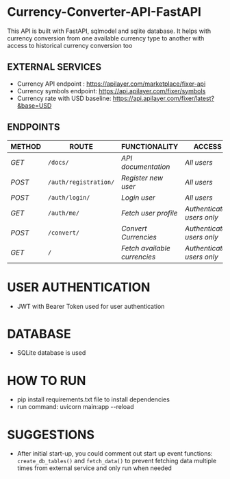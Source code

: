 # Currency-Converter-API-FastAPI 
This API is built with FastAPI, sqlmodel and sqlite database. It helps with currency conversion from one available currency type to another with access to historical currency conversion too

## EXTERNAL SERVICES 
- Currency API endpoint : https://apilayer.com/marketplace/fixer-api
- Currency symbols endpoint: https://api.apilayer.com/fixer/symbols
- Currency rate with USD baseline: https://api.apilayer.com/fixer/latest?&base=USD

## ENDPOINTS
| METHOD | ROUTE | FUNCTIONALITY |ACCESS|
| ------- | ----- | ------------- | ------------- |
| *GET* | ```/docs/``` | _API documentation_| _All users_|
| *POST* | ```/auth/registration/``` | _Register new user_| _All users_|
| *POST* | ```/auth/login/``` | _Login user_| _All users_|
| *GET* | ```/auth/me/``` | _Fetch user profile_|_Authenticated users only_|
| *POST* | ```/convert/``` | _Convert Currencies_|_Authenticated users only_|
| *GET* | ```/``` | _Fetch available currencies_|_Authenticated users only_|

# USER AUTHENTICATION 
- JWT  with Bearer Token used for user authentication 

# DATABASE
- SQLite database is used

# HOW TO RUN
- pip install requirements.txt file to install dependencies 
- run command:  uvicorn main:app --reload

# SUGGESTIONS
- After initial start-up, you could comment out start up event functions: `create_db_tables()` and `fetch_data()` to prevent fetching data multiple times from external service and only run when needed
